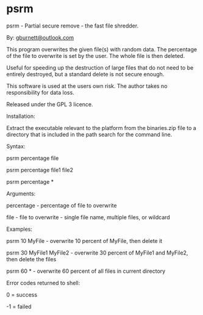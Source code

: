 # psrm

psrm - Partial secure remove - the fast file shredder.

By: gburnett@outlook.com

This program overwrites the given file(s) with random data. The percentage of the file to overwrite is set by the user. The whole file is then deleted.

Useful for speeding up the destruction of large files that do not need to be entirely destroyed, but a standard delete is not secure enough.

This software is used at the users own risk.
The author takes no responsibility for data loss.

Released under the GPL 3 licence.

Installation:

Extract the executable relevant to the platform from the binaries.zip file to a directory that is included in the path search for the command line.

Syntax:

psrm percentage file

psrm percentage file1 file2

psrm percentage *

Arguments:

percentage - percentage of file to overwrite

file - file to overwrite - single file name, multiple files, or wildcard
	
Examples:

psrm 10 MyFile - overwrite 10 percent of MyFile, then delete it

psrm 30 MyFile1 MyFile2 - overwrite 30 percent of MyFile1 and MyFile2, then delete the files

psrm 60 * - overwrite 60 percent of all files in current directory

Error codes returned to shell:

0  = success

-1 = failed
